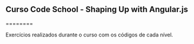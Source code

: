 ## Curso Code School - Shaping Up with Angular.js 
========

Exercícios realizados durante o curso com os códigos de cada nível.


